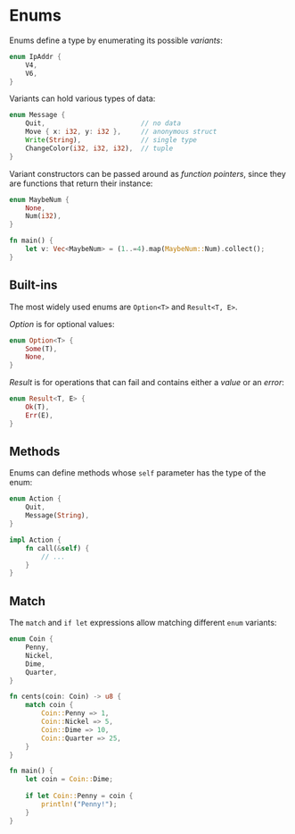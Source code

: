 # Enums

Enums define a type by enumerating its possible _variants_:

```rust
enum IpAddr {
    V4,
    V6,
}
```

Variants can hold various types of data:

```rust
enum Message {
    Quit,                        // no data
    Move { x: i32, y: i32 },     // anonymous struct
    Write(String),               // single type
    ChangeColor(i32, i32, i32),  // tuple
}
```

Variant constructors can be passed around as _function pointers_, since they are
functions that return their instance:

```rust
enum MaybeNum {
    None,
    Num(i32),
}

fn main() {
    let v: Vec<MaybeNum> = (1..=4).map(MaybeNum::Num).collect();
}
```

## Built-ins

The most widely used enums are `Option<T>` and `Result<T, E>`.

_Option_ is for optional values:

```rust
enum Option<T> {
    Some(T),
    None,
}
```

_Result_ is for operations that can fail and contains either a _value_ or an _error_:

```rust
enum Result<T, E> {
    Ok(T),
    Err(E),
}
```

## Methods

Enums can define methods whose `self` parameter has the type of the enum:

```rust
enum Action {
    Quit,
    Message(String),
}

impl Action {
    fn call(&self) {
        // ...
    }
}
```

## Match

The `match` and `if let` expressions allow matching different `enum` variants:

```rust
enum Coin {
    Penny,
    Nickel,
    Dime,
    Quarter,
}

fn cents(coin: Coin) -> u8 {
    match coin {
        Coin::Penny => 1,
        Coin::Nickel => 5,
        Coin::Dime => 10,
        Coin::Quarter => 25,
    }
}

fn main() {
    let coin = Coin::Dime;
    
    if let Coin::Penny = coin {
        println!("Penny!");
    }
}
```
